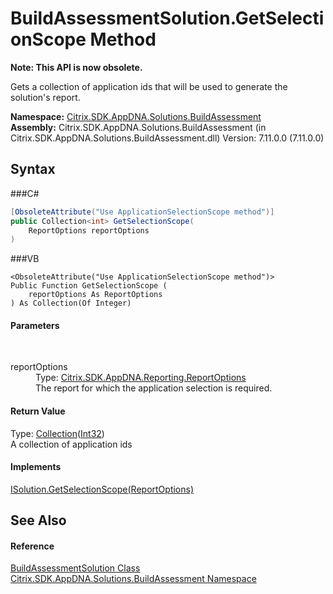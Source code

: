 # BuildAssessmentSolution.GetSelectionScope Method 
 

**Note: This API is now obsolete.**

Gets a collection of application ids that will be used to generate the solution's report.

**Namespace:**&nbsp;<a href="N_Citrix_SDK_AppDNA_Solutions_BuildAssessment">Citrix.SDK.AppDNA.Solutions.BuildAssessment</a><br />**Assembly:**&nbsp;Citrix.SDK.AppDNA.Solutions.BuildAssessment (in Citrix.SDK.AppDNA.Solutions.BuildAssessment.dll) Version: 7.11.0.0 (7.11.0.0)

## Syntax

###C#
```csharp
[ObsoleteAttribute("Use ApplicationSelectionScope method")]
public Collection<int> GetSelectionScope(
	ReportOptions reportOptions
)
```

###VB
```vbnet
<ObsoleteAttribute("Use ApplicationSelectionScope method")>
Public Function GetSelectionScope ( 
	reportOptions As ReportOptions
) As Collection(Of Integer)
```


#### Parameters
&nbsp;<dl><dt>reportOptions</dt><dd>Type: <a href="T_Citrix_SDK_AppDNA_Reporting_ReportOptions">Citrix.SDK.AppDNA.Reporting.ReportOptions</a><br />The report for which the application selection is required.</dd></dl>

#### Return Value
Type: <a href="http://msdn2.microsoft.com/en-us/library/ms132397" target="_blank">Collection</a>(<a href="http://msdn2.microsoft.com/en-us/library/td2s409d" target="_blank">Int32</a>)<br />A collection of application ids

#### Implements
<a href="M_Citrix_SDK_AppDNA_Interfaces_ISolution_GetSelectionScope">ISolution.GetSelectionScope(ReportOptions)</a><br />

## See Also


#### Reference
<a href="T_Citrix_SDK_AppDNA_Solutions_BuildAssessment_BuildAssessmentSolution">BuildAssessmentSolution Class</a><br /><a href="N_Citrix_SDK_AppDNA_Solutions_BuildAssessment">Citrix.SDK.AppDNA.Solutions.BuildAssessment Namespace</a><br />